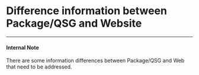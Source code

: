 # Difference information between Package/QSG and Website




---
#### **Internal Note**

There are some information differences between Package/QSG and Web that need to be addressed.
